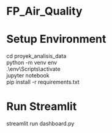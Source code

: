 # FP_Air_Quality
# Setup Environment
cd proyek_analisis_data <br>
python -m venv env <br>
.\env\Scripts\activate <br>
jupyter notebook <br>
pip install -r requirements.txt
# Run Streamlit
streamlit run dashboard.py
